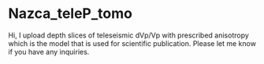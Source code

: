 # Nazca_teleP_tomo

Hi,
I upload depth slices of teleseismic dVp/Vp with prescribed anisotropy which is the model that is used for scientific publication.
Please let me know if you have any inquiries.
